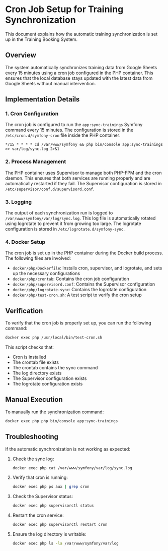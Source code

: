 # Cron Job Setup for Training Synchronization

This document explains how the automatic training synchronization is set up in the Training Booking System.

## Overview

The system automatically synchronizes training data from Google Sheets every 15 minutes using a cron job configured in the PHP container. This ensures that the local database stays updated with the latest data from Google Sheets without manual intervention.

## Implementation Details

### 1. Cron Configuration

The cron job is configured to run the `app:sync-trainings` Symfony command every 15 minutes. The configuration is stored in the `/etc/cron.d/symfony-cron` file inside the PHP container:

```cron
*/15 * * * * cd /var/www/symfony && php bin/console app:sync-trainings >> var/log/sync.log 2>&1
```

### 2. Process Management

The PHP container uses Supervisor to manage both PHP-FPM and the cron daemon. This ensures that both services are running properly and are automatically restarted if they fail. The Supervisor configuration is stored in `/etc/supervisor/conf.d/supervisord.conf`.

### 3. Logging

The output of each synchronization run is logged to `/var/www/symfony/var/log/sync.log`. This log file is automatically rotated using logrotate to prevent it from growing too large. The logrotate configuration is stored in `/etc/logrotate.d/symfony-sync`.

### 4. Docker Setup

The cron job is set up in the PHP container during the Docker build process. The following files are involved:

- `docker/php/Dockerfile`: Installs cron, supervisor, and logrotate, and sets up the necessary configurations
- `docker/php/crontab`: Contains the cron job configuration
- `docker/php/supervisord.conf`: Contains the Supervisor configuration
- `docker/php/logrotate-sync`: Contains the logrotate configuration
- `docker/php/test-cron.sh`: A test script to verify the cron setup

## Verification

To verify that the cron job is properly set up, you can run the following command:

```bash
docker exec php /usr/local/bin/test-cron.sh
```

This script checks that:
- Cron is installed
- The crontab file exists
- The crontab contains the sync command
- The log directory exists
- The Supervisor configuration exists
- The logrotate configuration exists

## Manual Execution

To manually run the synchronization command:

```bash
docker exec php php bin/console app:sync-trainings
```

## Troubleshooting

If the automatic synchronization is not working as expected:

1. Check the sync log:
   ```bash
   docker exec php cat /var/www/symfony/var/log/sync.log
   ```

2. Verify that cron is running:
   ```bash
   docker exec php ps aux | grep cron
   ```

3. Check the Supervisor status:
   ```bash
   docker exec php supervisorctl status
   ```

4. Restart the cron service:
   ```bash
   docker exec php supervisorctl restart cron
   ```

5. Ensure the log directory is writable:
   ```bash
   docker exec php ls -la /var/www/symfony/var/log
   ```